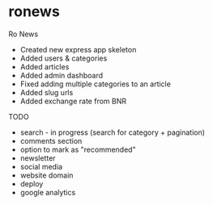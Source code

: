 # ronews

Ro News

- Created new express app skeleton
- Added users & categories
- Added articles
- Added admin dashboard
- Fixed adding multiple categories to an article
- Added slug urls
- Added exchange rate from BNR

TODO

- search - in progress (search for category + pagination)
- comments section
- option to mark as "recommended"
- newsletter
- social media
- website domain
- deploy
- google analytics

